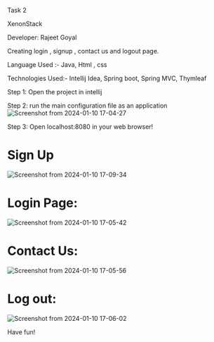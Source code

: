 Task 2

XenonStack

Developer: Rajeet Goyal

Creating login , signup , contact us and logout page.

Language Used :- Java, Html , css

Technologies Used:- Intellij Idea, Spring boot, Spring MVC, Thymleaf

Step 1:
Open the project in intellij

Step 2:
run the main configuration file as an application![Screenshot from 2024-01-10 17-04-27](https://github.com/Rajeet1729/xenonstack/assets/99602252/db7d0014-451c-4724-821b-66a3576fa24d)


Step 3:
Open localhost:8080 in your web browser!

# Sign Up

![Screenshot from 2024-01-10 17-09-34](https://github.com/Rajeet1729/xenonstack/assets/99602252/81d874fe-e454-48d0-b6b2-7fea14fb66f0)


# Login Page:
![Screenshot from 2024-01-10 17-05-42](https://github.com/Rajeet1729/xenonstack/assets/99602252/a57f50cb-6c69-4638-bf93-2d3aee9a980c)

# Contact Us:
![Screenshot from 2024-01-10 17-05-56](https://github.com/Rajeet1729/xenonstack/assets/99602252/0070041b-0ea1-4866-a01e-bbf6c3a446e7)

# Log out:
![Screenshot from 2024-01-10 17-06-02](https://github.com/Rajeet1729/xenonstack/assets/99602252/19187f00-398d-4e94-a5cf-7aade0c05b20)

Have fun!

